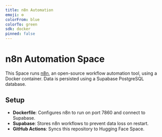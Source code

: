 ```yaml
---
title: n8n Automation
emoji: ⚙️
colorFrom: blue
colorTo: green
sdk: docker
pinned: false
---
```


# n8n Automation Space

This Space runs [n8n](https://n8n.io/), an open-source workflow automation tool, using a Docker container. Data is persisted using a Supabase PostgreSQL database.

## Setup
- **Dockerfile**: Configures n8n to run on port 7860 and connect to Supabase.
- **Supabase**: Stores n8n workflows to prevent data loss on restart.
- **GitHub Actions**: Syncs this repository to Hugging Face Space.
